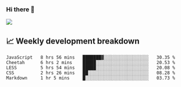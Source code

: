 ### Hi there 👋
<img align="center" src="https://github-readme-stats.vercel.app/api?username=Tumao727&show_icons=true&hide_title=true&theme=dracula" />


## 📈 Weekly development breakdown
<!--START_SECTION:waka-->
```text
JavaScript   8 hrs 56 mins   ███████▓░░░░░░░░░░░░░░░░░   30.35 % 
Cheetah      6 hrs 2 mins    █████░░░░░░░░░░░░░░░░░░░░   20.53 % 
LESS         5 hrs 54 mins   █████░░░░░░░░░░░░░░░░░░░░   20.08 % 
CSS          2 hrs 26 mins   ██░░░░░░░░░░░░░░░░░░░░░░░   08.28 % 
Markdown     1 hr 5 mins     █░░░░░░░░░░░░░░░░░░░░░░░░   03.73 % 
```
<!--END_SECTION:waka-->